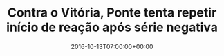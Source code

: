 ---
layout: post
title: "Contra o Vitória, Ponte tenta repetir início de reação após série negativa"
date: 2016-10-13T07:00:00+00:00
external_link: "http://globoesporte.globo.com/sp/campinas-e-regiao/futebol/times/ponte-preta/noticia/2016/10/contra-o-vitoria-ponte-tenta-repetir-inicio-de-reacao-apos-serie-negativa.html"
categories: news "globo.com"
---